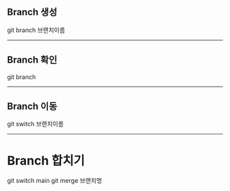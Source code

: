 ## Branch 생성
git branch 브랜치이름

-----

## Branch 확인
git branch

-------

## Branch 이동
git switch 브랜치이름


-------

# Branch 합치기
git switch main
git merge 브랜치명
